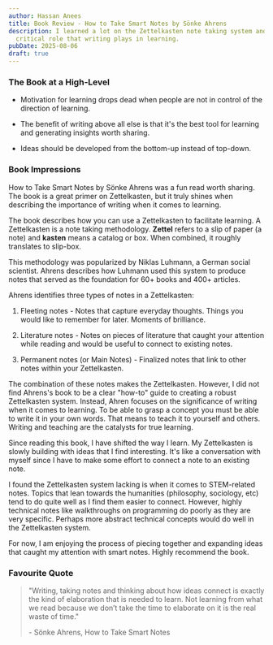 ```yaml
---
author: Hassan Anees
title: Book Review - How to Take Smart Notes by Sönke Ahrens
description: I learned a lot on the Zettelkasten note taking system and the
  critical role that writing plays in learning.
pubDate: 2025-08-06
draft: true
---
```

### The Book at a High-Level

*   Motivation for learning drops dead when people are not in control of the direction of learning.
    
*   The benefit of writing above all else is that it's the best tool for learning and generating insights worth sharing.
    
*   Ideas should be developed from the bottom-up instead of top-down.
    

### Book Impressions

How to Take Smart Notes by Sönke Ahrens was a fun read worth sharing. The book is a great primer on Zettelkasten, but it truly shines when describing the importance of writing when it comes to learning.

The book describes how you can use a Zettelkasten to facilitate learning. A Zettelkasten is a note taking methodology. **Zettel** refers to a slip of paper (a note) and **kasten** means a catalog or box. When combined, it roughly translates to slip-box.

This methodology was popularized by Niklas Luhmann, a German social scientist. Ahrens describes how Luhmann used this system to produce notes that served as the foundation for 60+ books and 400+ articles.

Ahrens identifies three types of notes in a Zettelkasten:

1.  Fleeting notes - Notes that capture everyday thoughts. Things you would like to remember for later. Moments of brilliance.
    
2.  Literature notes - Notes on pieces of literature that caught your attention while reading and would be useful to connect to existing notes.
    
3.  Permanent notes (or Main Notes) - Finalized notes that link to other notes within your Zettelkasten.
    

The combination of these notes makes the Zettelkasten. However, I did not find Ahrens's book to be a clear "how-to" guide to creating a robust Zettelkasten system. Instead, Ahren focuses on the significance of writing when it comes to learning. To be able to grasp a concept you must be able to write it in your own words. That means to teach it to yourself and others. Writing and teaching are the catalysts for true learning.

Since reading this book, I have shifted the way I learn. My Zettelkasten is slowly building with ideas that I find interesting. It's like a conversation with myself since I have to make some effort to connect a note to an existing note.

I found the Zettelkasten system lacking is when it comes to STEM-related notes. Topics that lean towards the humanities (philosophy, sociology, etc) tend to do quite well as I find them easier to connect. However, highly technical notes like walkthroughs on programming do poorly as they are very specific. Perhaps more abstract technical concepts would do well in the Zettelkasten system.

For now, I am enjoying the process of piecing together and expanding ideas that caught my attention with smart notes. Highly recommend the book.

### Favourite Quote

> "Writing, taking notes and thinking about how ideas connect is exactly the kind of elaboration that is needed to learn. Not learning from what we read because we don’t take the time to elaborate on it is the real waste of time."
> 
> \- Sönke Ahrens, How to Take Smart Notes